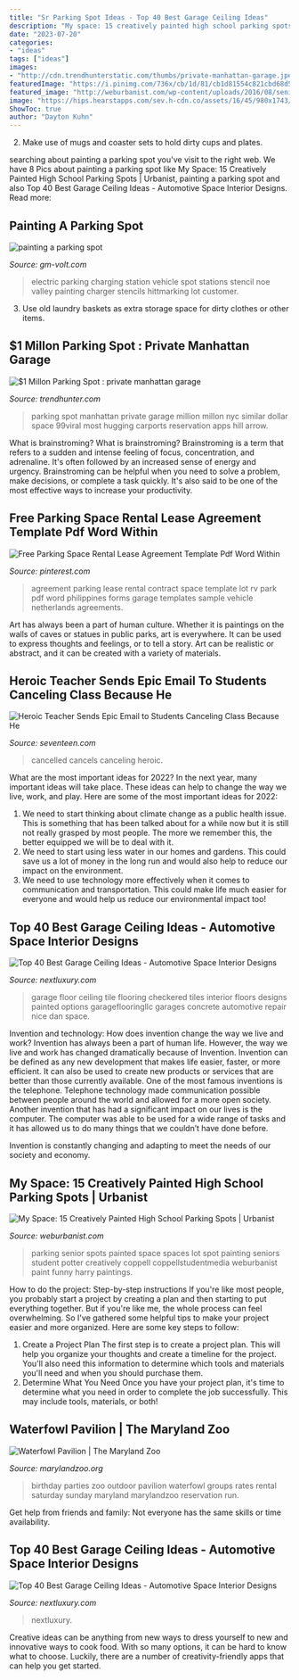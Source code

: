 ```yaml
---
title: "Sr Parking Spot Ideas - Top 40 Best Garage Ceiling Ideas"
description: "My space: 15 creatively painted high school parking spots"
date: "2023-07-20"
categories:
- "ideas"
tags: ["ideas"]
images:
- "http://cdn.trendhunterstatic.com/thumbs/private-manhattan-garage.jpeg"
featuredImage: "https://i.pinimg.com/736x/cb/1d/81/cb1d81554c821cbd68d5f337b6ce532e.jpg"
featured_image: "http://weburbanist.com/wp-content/uploads/2016/08/senior-parking-12a-644x859.jpg"
image: "https://hips.hearstapps.com/sev.h-cdn.co/assets/16/45/980x1743/gallery-1478560648-cancelled-class.jpg?resize=768:*"
ShowToc: true
author: "Dayton Kuhn"
---
```



2. Make use of mugs and coaster sets to hold dirty cups and plates.

	

		
searching about painting a parking spot you've visit to the right web. We have 8 Pics about painting a parking spot like My Space: 15 Creatively Painted High School Parking Spots | Urbanist, painting a parking spot and also Top 40 Best Garage Ceiling Ideas - Automotive Space Interior Designs. Read more:
		
    
## Painting A Parking Spot

<img loading=lazy src="http://2.bp.blogspot.com/-GcEAEpqGVvQ/TuGPT0WDc8I/AAAAAAAAB9A/IOSXmY0dhkQ/s1600/noe_valley_electric_car_charger.jpg" onerror="this.onerror=null;this.src='https://tse1.mm.bing.net/th?id=OIP.P12shMtEqJ_CTUW79saQrAHaJ6&amp;pid=15.1';" alt="painting a parking spot">

_Source: gm-volt.com_

>electric parking charging station vehicle spot stations stencil noe valley painting charger stencils hittmarking lot customer. 

	

3. Use old laundry baskets as extra storage space for dirty clothes or other items.

    
## $1 Millon Parking Spot : Private Manhattan Garage

<img loading=lazy src="http://cdn.trendhunterstatic.com/thumbs/private-manhattan-garage.jpeg" onerror="this.onerror=null;this.src='https://tse2.mm.bing.net/th?id=OIP.uple07FBttlMNEH275oLMQHaEK&amp;pid=15.1';" alt="$1 Millon Parking Spot : private manhattan garage">

_Source: trendhunter.com_

>parking spot manhattan private garage million millon nyc similar dollar space 99viral most hugging carports reservation apps hill arrow. 

	

What is brainstroming?
What is brainstroming? Brainstroming is a term that refers to a sudden and intense feeling of focus, concentration, and adrenaline. It's often followed by an increased sense of energy and urgency. Brainstroming can be helpful when you need to solve a problem, make decisions, or complete a task quickly. It's also said to be one of the most effective ways to increase your productivity.

    
## Free Parking Space Rental Lease Agreement Template Pdf Word Within

<img loading=lazy src="https://i.pinimg.com/736x/cb/1d/81/cb1d81554c821cbd68d5f337b6ce532e.jpg" onerror="this.onerror=null;this.src='https://tse3.mm.bing.net/th?id=OIP.A7NfbdIN2HS8EUFHAkIBiwHaJl&amp;pid=15.1';" alt="Free Parking Space Rental Lease Agreement Template Pdf Word Within">

_Source: pinterest.com_

>agreement parking lease rental contract space template lot rv park pdf word philippines forms garage templates sample vehicle netherlands agreements. 

	

Art has always been a part of human culture. Whether it is paintings on the walls of caves or statues in public parks, art is everywhere. It can be used to express thoughts and feelings, or to tell a story. Art can be realistic or abstract, and it can be created with a variety of materials.

    
## Heroic Teacher Sends Epic Email To Students Canceling Class Because He

<img loading=lazy src="https://hips.hearstapps.com/sev.h-cdn.co/assets/16/45/980x1743/gallery-1478560648-cancelled-class.jpg?resize=768:*" onerror="this.onerror=null;this.src='https://tse4.mm.bing.net/th?id=OIP.xSC_luZg6dabjJ0fl-TvGwHaNL&amp;pid=15.1';" alt="Heroic Teacher Sends Epic Email to Students Canceling Class Because He">

_Source: seventeen.com_

>cancelled cancels canceling heroic. 

	

What are the most important ideas for 2022?
In the next year, many important ideas will take place. These ideas can help to change the way we live, work, and play. Here are some of the most important ideas for 2022:
1. We need to start thinking about climate change as a public health issue. This is something that has been talked about for a while now but it is still not really grasped by most people. The more we remember this, the better equipped we will be to deal with it.
2. We need to start using less water in our homes and gardens. This could save us a lot of money in the long run and would also help to reduce our impact on the environment.
3. We need to use technology more effectively when it comes to communication and transportation. This could make life much easier for everyone and would help us reduce our environmental impact too!

    
## Top 40 Best Garage Ceiling Ideas - Automotive Space Interior Designs

<img loading=lazy src="http://nextluxury.com/wp-content/uploads/grey-painted-garage-ceiling-ideas.jpg" onerror="this.onerror=null;this.src='https://tse1.mm.bing.net/th?id=OIP.1TIa8LlY5HevNTla47jE5QHaFj&amp;pid=15.1';" alt="Top 40 Best Garage Ceiling Ideas - Automotive Space Interior Designs">

_Source: nextluxury.com_

>garage floor ceiling tile flooring checkered tiles interior floors designs painted options garageflooringllc garages concrete automotive repair nice dan space. 

	

Invention and technology: How does invention change the way we live and work?
Invention has always been a part of human life. However, the way we live and work has changed dramatically because of Invention. Invention can be defined as any new development that makes life easier, faster, or more efficient. It can also be used to create new products or services that are better than those currently available.
One of the most famous inventions is the telephone. Telephone technology made communication possible between people around the world and allowed for a more open society. Another invention that has had a significant impact on our lives is the computer. The computer was able to be used for a wide range of tasks and it has allowed us to do many things that we couldn’t have done before.

Invention is constantly changing and adapting to meet the needs of our society and economy.

    
## My Space: 15 Creatively Painted High School Parking Spots | Urbanist

<img loading=lazy src="http://weburbanist.com/wp-content/uploads/2016/08/senior-parking-12a-644x859.jpg" onerror="this.onerror=null;this.src='https://tse1.mm.bing.net/th?id=OIP.CMT19EwGSs-d3eorLnznkwHaJ4&amp;pid=15.1';" alt="My Space: 15 Creatively Painted High School Parking Spots | Urbanist">

_Source: weburbanist.com_

>parking senior spots painted space spaces lot spot painting seniors student potter creatively coppell coppellstudentmedia weburbanist paint funny harry paintings. 

	

How to do the project: Step-by-step instructions
If you're like most people, you probably start a project by creating a plan and then starting to put everything together. But if you're like me, the whole process can feel overwhelming. So I've gathered some helpful tips to make your project easier and more organized. Here are some key steps to follow:
1. Create a Project Plan 
The first step is to create a project plan. This will help you organize your thoughts and create a timeline for the project. You'll also need this information to determine which tools and materials you'll need and when you should purchase them. 
2. Determine What You Need 
Once you have your project plan, it's time to determine what you need in order to complete the job successfully. This may include tools, materials, or both! 

    
## Waterfowl Pavilion | The Maryland Zoo

<img loading=lazy src="https://www.marylandzoo.org/wp-content/uploads/2018/05/zoopicnic_8-660x440.jpg" onerror="this.onerror=null;this.src='https://tse2.mm.bing.net/th?id=OIP.kdUUUO_MBeAV1S8PB-dbSgHaE8&amp;pid=15.1';" alt="Waterfowl Pavilion | The Maryland Zoo">

_Source: marylandzoo.org_

>birthday parties zoo outdoor pavilion waterfowl groups rates rental saturday sunday maryland marylandzoo reservation run. 

	

Get help from friends and family: Not everyone has the same skills or time availability.

    
## Top 40 Best Garage Ceiling Ideas - Automotive Space Interior Designs

<img loading=lazy src="https://nextluxury.com/wp-content/uploads/simple-white-painted-garage-ceiling-ideas-with-track-lighting.jpg" onerror="this.onerror=null;this.src='https://tse3.mm.bing.net/th?id=OIP.5z9WKI9kSZg4_6F1kGVtPgHaE8&amp;pid=15.1';" alt="Top 40 Best Garage Ceiling Ideas - Automotive Space Interior Designs">

_Source: nextluxury.com_

>nextluxury. 

	

Creative ideas can be anything from new ways to dress yourself to new and innovative ways to cook food. With so many options, it can be hard to know what to choose. Luckily, there are a number of creativity-friendly apps that can help you get started.

